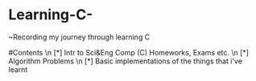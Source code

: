 # Learning-C-

~Recording my journey through learning C

#Contents \n
[\*] Intr to Sci&Eng Comp (C) Homeworks, Exams etc.  \n
[\*] Algorithm Problems  \n
[\*] Basic implementations of the things that i've learnt  
